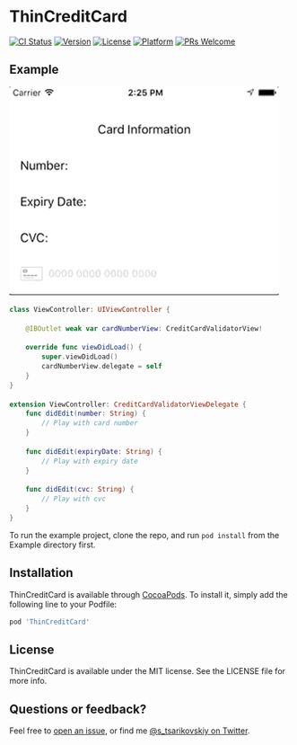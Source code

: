 # ThinCreditCard

[![CI Status](http://img.shields.io/travis/tsarikovskiy/ThinCreditCard.svg?style=flat)](https://travis-ci.org/tsarikovskiy/ThinCreditCard)
[![Version](https://img.shields.io/cocoapods/v/ThinCreditCard.svg?style=flat)](http://cocoapods.org/pods/ThinCreditCard)
[![License](https://img.shields.io/cocoapods/l/ThinCreditCard.svg?style=flat)](http://cocoapods.org/pods/ThinCreditCard)
[![Platform](https://img.shields.io/cocoapods/p/ThinCreditCard.svg?style=flat)](http://cocoapods.org/pods/ThinCreditCard)
[![PRs Welcome](https://img.shields.io/badge/PRs-welcome-brightgreen.svg?style=flat-square)](http://makeapullrequest.com)

## Example
![](card.gif)

```swift
class ViewController: UIViewController {

    @IBOutlet weak var cardNumberView: CreditCardValidatorView!

    override func viewDidLoad() {
        super.viewDidLoad()
        cardNumberView.delegate = self
    }
}

extension ViewController: CreditCardValidatorViewDelegate {
    func didEdit(number: String) {
        // Play with card number
    }

    func didEdit(expiryDate: String) {
        // Play with expiry date
    }

    func didEdit(cvc: String) {
        // Play with cvc
    }
}
```
To run the example project, clone the repo, and run `pod install` from the Example directory first.

## Installation

ThinCreditCard is available through [CocoaPods](http://cocoapods.org). To install
it, simply add the following line to your Podfile:

```ruby
pod 'ThinCreditCard'
```

## License

ThinCreditCard is available under the MIT license. See the LICENSE file for more info.


## Questions or feedback?

Feel free to [open an issue](https://github.com/tsarikovskiy/ThinCreditCard/issues/new), or find me [@s_tsarikovskiy on Twitter](https://twitter.com/s_tsarikovskiy).
